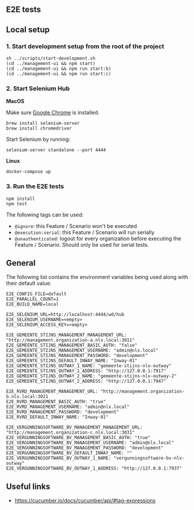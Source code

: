 E2E tests
---

## Local setup

### 1. Start development setup from the root of the project

```shell
sh ../scripts/start-development.sh
(cd ../management-ui && npm start)
(cd ../management-ui && npm run start:b)
(cd ../management-ui && npm run start:c)
```

### 2. Start Selenium Hub

**MacOS**

Make sure [Google Chrome](https://www.google.com/chrome/) is installed.

```shell
brew install selenium-server
brew install chromedriver
```

Start Selenium by running:

```shell
selenium-server standalone --port 4444
```

**Linux**

```shell
docker-compose up
```

### 3. Run the E2E tests

```shell
npm install
npm test
```

The following tags can be used:

- `@ignore`: this Feature / Scenario won't be executed
- `@execution:serial`: this Feature / Scenario will run serially
- `@unauthenticated`: logout for every organization before executing the Feature / Scenario. Should only be used for serial tests.

## General

The following list contains the environment variables
being used along with their default value:

```
E2E_CONFIG_FILE=default
E2E_PARALLEL_COUNT=1
E2E_BUILD_NAME=local

E2E_SELENIUM_URL=http://localhost:4444/wd/hub
E2E_SELENIUM_USERNAME=<empty>
E2E_SELENIUM_ACCESS_KEY=<empty>

E2E_GEMEENTE_STIJNS_MANAGEMENT_MANAGEMENT_URL: "http://management.organization-a.nlx.local:3011"
E2E_GEMEENTE_STIJNS_MANAGEMENT_BASIC_AUTH: "false"
E2E_GEMEENTE_STIJNS_MANAGEMENT_USERNAME: "admin@nlx.local"
E2E_GEMEENTE_STIJNS_MANAGEMENT_PASSWORD: "development"
E2E_GEMEENTE_STIJNS_DEFAULT_INWAY_NAME: "Inway-01"
E2E_GEMEENTE_STIJNS_OUTWAY_1_NAME: "gemeente-stijns-nlx-outway"
E2E_GEMEENTE_STIJNS_OUTWAY_1_ADDRESS: "http://127.0.0.1:7917"
E2E_GEMEENTE_STIJNS_OUTWAY_2_NAME: "gemeente-stijns-nlx-outway-2"
E2E_GEMEENTE_STIJNS_OUTWAY_2_ADDRESS: "http://127.0.0.1:7947"

E2E_RVRD_MANAGEMENT_MANAGEMENT_URL: "http://management.organization-b.nlx.local:3021
E2E_RVRD_MANAGEMENT_BASIC_AUTH: "true"
E2E_RVRD_MANAGEMENT_USERNAME: "admin@nlx.local"
E2E_RVRD_MANAGEMENT_PASSWORD: "development"
E2E_RVRD_DEFAULT_INWAY_NAME: "Inway-01"

E2E_VERGUNNINGSOFTWARE_BV_MANAGEMENT_MANAGEMENT_URL: "http://management.organization-c.nlx.local:3031"
E2E_VERGUNNINGSOFTWARE_BV_MANAGEMENT_BASIC_AUTH: "true"
E2E_VERGUNNINGSOFTWARE_BV_MANAGEMENT_USERNAME: "admin@nlx.local"
E2E_VERGUNNINGSOFTWARE_BV_MANAGEMENT_PASSWORD: "development"
E2E_VERGUNNINGSOFTWARE_BV_DEFAULT_INWAY_NAME: ""
E2E_VERGUNNINGSOFTWARE_BV_OUTWAY_1_NAME: "vergunningsoftware-bv-nlx-outway"
E2E_VERGUNNINGSOFTWARE_BV_OUTWAY_1_ADDRESS: "http://127.0.0.1:7937"
```

## Useful links

- https://cucumber.io/docs/cucumber/api/#tag-expressions

